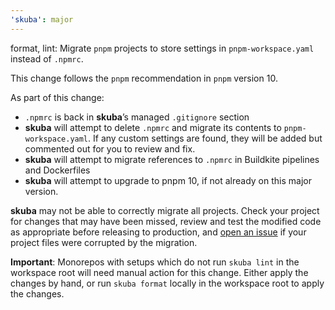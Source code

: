 ```yaml
---
'skuba': major
---
```


format, lint: Migrate `pnpm` projects to store settings in `pnpm-workspace.yaml` instead of `.npmrc`.

This change follows the `pnpm` recommendation in `pnpm` version 10.

As part of this change:

- `.npmrc` is back in **skuba**’s managed `.gitignore` section
- **skuba** will attempt to delete `.npmrc` and migrate its contents to `pnpm-workspace.yaml`. If any custom settings are found, they will be added but commented out for you to review and fix.
- **skuba** will attempt to migrate references to `.npmrc` in Buildkite pipelines and Dockerfiles
- **skuba** will attempt to upgrade to pnpm 10, if not already on this major version.

**skuba** may not be able to correctly migrate all projects. Check your project for changes that may have been missed, review and test the modified code as appropriate before releasing to production, and [open an issue](https://github.com/seek-oss/skuba/issues/new) if your project files were corrupted by the migration.

**Important**: Monorepos with setups which do not run `skuba lint` in the workspace root will need manual action for this change. Either apply the changes by hand, or run `skuba format` locally in the workspace root to apply the changes.

